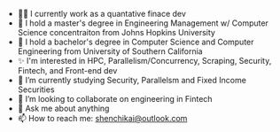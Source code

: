 - 🙋‍♂️ I currently work as a quantative finace dev
- 🙋 I hold a master's degree in Engineering Management w/ Computer Science concentraiton from Johns Hopkins University
- 🙋‍ I hold a bachelor's degree in Computer Science and Computer Engineering from University of Southern California
- ✨ I'm interested in HPC, Parallelism/Concurrency, Scraping, Security, Fintech, and Front-end dev
- 🌱 I’m currently studying Security, Parallelsm and Fixed Income Securities
- 👯 I’m looking to collaborate on engineering in Fintech
- 💬 Ask me about anything
- 📫 How to reach me: shenchikai@outlook.com
</br>
